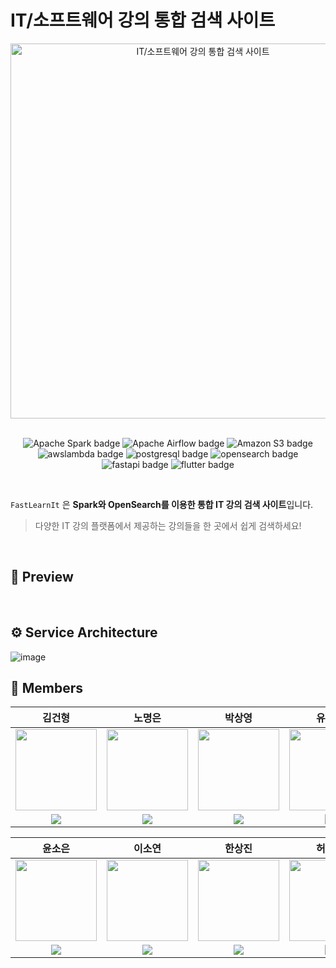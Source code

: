 # IT/소프트웨어 강의 통합 검색 사이트
<div align="center">
<img src="https://github.com/myeunee/DE_Integrated-Search-Website-for-Spark-based-IT-Software-Courses/assets/111333350/0938eb9c-8f4e-4111-9e6d-ddc0c2d8b4a4" alt="IT/소프트웨어 강의 통합 검색 사이트" width="600"/>
  <br>
    <br>
<p align="center">
   <img src="https://img.shields.io/badge/Apache_Spark-E5426E?style=flat-square&logo=Apache Spark&logoColor=white" alt="Apache Spark badge">
   <img src="https://img.shields.io/badge/Apache_Airflow-E25A1C?style=flat-square&logo=Apache Airflow&logoColor=white" alt="Apache Airflow badge">
    <img src="https://img.shields.io/badge/Amazon_S3-569A31?style=flat-square&logo=Amazon S3&logoColor=white" alt="Amazon S3 badge">
    <img src="https://img.shields.io/badge/AWS_Lambda-FF9900?style=flat-square&logo=awslambda&logoColor=white" alt="awslambda badge">
      <img src="https://img.shields.io/badge/PostgreSQL-4169E1?style=flat-square&logo=postgresql&logoColor=white" alt="postgresql badge">
    <img src="https://img.shields.io/badge/OpenSearch-5C3EE8?style=flat-square&logo=opensearch&logoColor=white" alt="opensearch badge">
    <img src="https://img.shields.io/badge/FastAPI-009688?style=flat-square&logo=fastapi&logoColor=white" alt="fastapi badge">
      <img src="https://img.shields.io/badge/Flutter-02569B?style=flat-square&logo=flutter&logoColor=white" alt="flutter badge">
  </p>
</div>

<br>

`FastLearnIt` 은 **Spark와 OpenSearch를 이용한 통합 IT 강의 검색 사이트**입니다.
<br>
>다양한 IT 강의 플랫폼에서 제공하는 강의들을 한 곳에서 쉽게 검색하세요!
>
<br>

## 📌 Preview
<br>

## ⚙️ Service Architecture
![image](https://github.com/myeunee/DE_Integrated-Search-Website-for-Spark-based-IT-Software-Courses/assets/111333350/0d854869-1365-43b9-a64c-dad1340e2d5a)
<br>

## 🤗 Members
| 김건형 | 노명은 | 박상영 | 유혜지 |
| :-: | :-: | :-: | :-: |
| <img src='https://avatars.githubusercontent.com/u/60197194?v=4' height=130 width=130></img> |  <img src='https://avatars.githubusercontent.com/u/90135669?v=4' height=130 width=130></img> | <img src='https://avatars.githubusercontent.com/u/107484383?s=96&v=4' height=130 width=130></img> | <img src='https://avatars.githubusercontent.com/u/90139122?v=4' height=130 width=130></img> |
| <a href="https://github.com/g-hyeong" target="_blank"><img src="https://img.shields.io/badge/GitHub-black.svg?&style=round&logo=github"/></a> | <a href="https://github.com/NoMyeongEun" target="_blank"><img src="https://img.shields.io/badge/GitHub-black.svg?&style=round&logo=github"/></a> | <a href="https://github.com/Imsyp" target="_blank"><img src="https://img.shields.io/badge/GitHub-black.svg?&style=round&logo=github"/></a> | <a href="https://github.com/HyejiYu" target="_blank"><img src="https://img.shields.io/badge/GitHub-black.svg?&style=round&logo=github"/></a> |



| 윤소은 | 이소연 | 한상진 | 허윤지 |
| :-: | :-: | :-: | :-: |
| <img src='https://avatars.githubusercontent.com/u/160216493?s=96&v=4' height=130 width=130></img> | <img src='https://avatars.githubusercontent.com/u/84007823?s=96&v=4' height=130 width=130></img> | <img src='https://avatars.githubusercontent.com/u/49024115?v=4' height=130 width=130></img> | <img src='https://avatars.githubusercontent.com/u/111333350?v=4' height=130 width=130></img> |
| <a href="https://github.com/Younsoeun" target="_blank"><img src="https://img.shields.io/badge/GitHub-black.svg?&style=round&logo=github"/></a> | <a href="https://github.com/soyeon-kk" target="_blank"><img src="https://img.shields.io/badge/GitHub-black.svg?&style=round&logo=github"/></a> | <a href="https://github.com/eu2525" target="_blank"><img src="https://img.shields.io/badge/GitHub-black.svg?&style=round&logo=github"/></a> | <a href="https://github.com/myeunee" target="_blank"><img src="https://img.shields.io/badge/GitHub-black.svg?&style=round&logo=github"/></a> |

<br>
